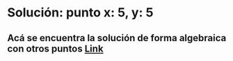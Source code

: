 # Solución: punto x: 5, y: 5

## Acá se encuentra la solución de forma algebraica con otros puntos [Link](https://docs.google.com/document/d/1O6AOrYczPt7_9B_sziuEt-Tvt4UUs1PHXCwQvVPcDQA/edit#) 

